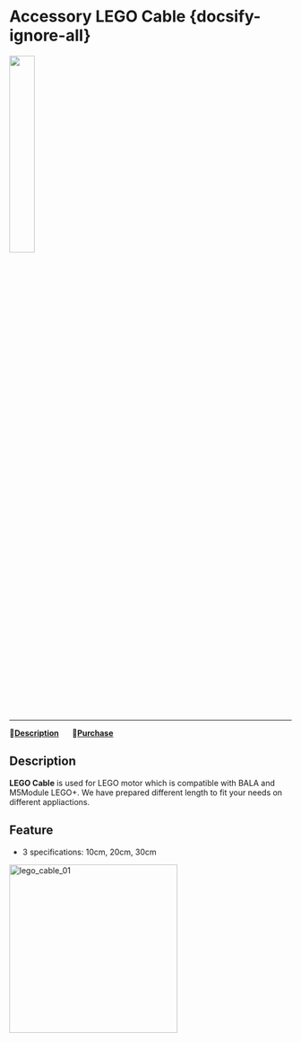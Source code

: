 # Accessory LEGO Cable {docsify-ignore-all}

<img src="assets/img/product_pics/accessory/grove_t_01.png" width="30%" height="30%">

***

:memo:**[Description](#Description)**&nbsp;&nbsp;&nbsp;&nbsp;&nbsp;&nbsp;🛒**[Purchase](https://m5stack.com/collections/m5-accessory/products/m5stack-lego-motor-adapter-cable)**

## Description

**LEGO Cable** is used for LEGO motor which is compatible with BALA and M5Module LEGO+. We have prepared different length to fit your needs on different appliactions.

## Feature

-  3 specifications: 10cm, 20cm, 30cm

<img src="assets/img/product_pics/accessory/lego_cable_01.jpg" alt="lego_cable_01" width="300px" height="300px">

